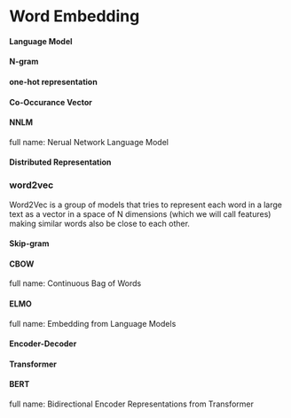 # Word Embedding

#### Language Model

#### N-gram

#### one-hot representation

#### Co-Occurance Vector

####  NNLM
full name: Nerual Network Language Model

#### Distributed Representation

### word2vec
Word2Vec is a group of models that tries to represent each word in a large text as a vector in a space of N dimensions (which we will call features) making similar words also be close to each other.

#### Skip-gram

#### CBOW
full name: Continuous Bag of Words

#### ELMO
full name: Embedding from Language Models

#### Encoder-Decoder

#### Transformer

#### BERT
full name: Bidirectional Encoder Representations from Transformer

